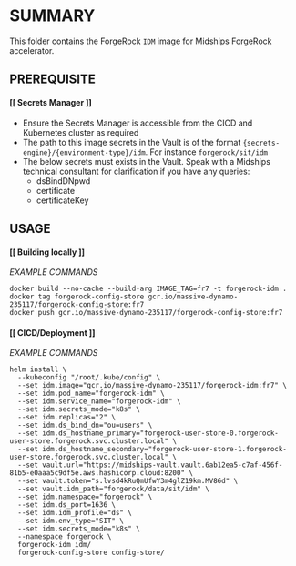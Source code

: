 # **SUMMARY**

This folder contains the ForgeRock `IDM` image for Midships ForgeRock accelerator.

## **PREREQUISITE**

#### [[ Secrets Manager ]]
- Ensure the Secrets Manager is accessible from the CICD and Kubernetes cluster as required
- The path to this image secrets in the Vault is of the format `{secrets-engine}/{environment-type}/idm`. For instance `forgerock/sit/idm`
- The below secrets must exists in the Vault. Speak with a Midships technical consultant for clarification if you have any queries:
  - dsBindDNpwd
  - certificate
  - certificateKey

## **USAGE**

#### [[ Building locally ]]
_EXAMPLE COMMANDS_
```
docker build --no-cache --build-arg IMAGE_TAG=fr7 -t forgerock-idm .
docker tag forgerock-config-store gcr.io/massive-dynamo-235117/forgerock-config-store:fr7
docker push gcr.io/massive-dynamo-235117/forgerock-config-store:fr7
```


#### [[ CICD/Deployment ]]
_EXAMPLE COMMANDS_
```
helm install \
  --kubeconfig "/root/.kube/config" \
  --set idm.image="gcr.io/massive-dynamo-235117/forgerock-idm:fr7" \
  --set idm.pod_name="forgerock-idm" \
  --set idm.service_name="forgerock-idm" \
  --set idm.secrets_mode="k8s" \
  --set idm.replicas="2" \
  --set idm.ds_bind_dn="ou=users" \
  --set idm.ds_hostname_primary="forgerock-user-store-0.forgerock-user-store.forgerock.svc.cluster.local" \
  --set idm.ds_hostname_secondary="forgerock-user-store-1.forgerock-user-store.forgerock.svc.cluster.local" \
  --set vault.url="https://midships-vault.vault.6ab12ea5-c7af-456f-81b5-e0aaa5c9df5e.aws.hashicorp.cloud:8200" \
  --set vault.token="s.lvsd4kRuQmUfwY3m4glZ19km.MV86d" \
  --set vault.idm_path="forgerock/data/sit/idm" \
  --set idm.namespace="forgerock" \
  --set idm.ds_port=1636 \
  --set idm.idm_profile="ds" \
  --set idm.env_type="SIT" \
  --set idm.secrets_mode="k8s" \
  --namespace forgerock \
  forgerock-idm idm/
  forgerock-config-store config-store/
```
